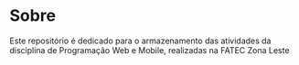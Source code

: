 # Sobre
Este repositório é dedicado para o armazenamento das atividades da disciplina de Programação Web e Mobile, realizadas na FATEC Zona Leste